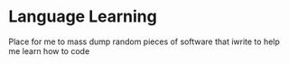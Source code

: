 # Language Learning
Place for me to mass dump random pieces of software that iwrite to help me learn how to code

